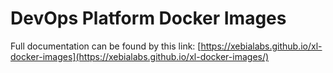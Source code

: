 # DevOps Platform Docker Images

Full documentation can be found by this link: 
[https://xebialabs.github.io/xl-docker-images](https://xebialabs.github.io/xl-docker-images/)

